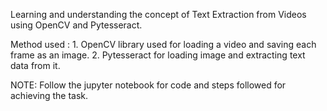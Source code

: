 Learning and understanding the concept of Text Extraction from Videos using OpenCV and Pytesseract.

Method used :
	 	1. OpenCV library used for loading a video and saving each frame as an image.
		2. Pytesseract for loading image and extracting text data from it.

NOTE:
Follow the jupyter notebook for code and steps followed for achieving the task.
